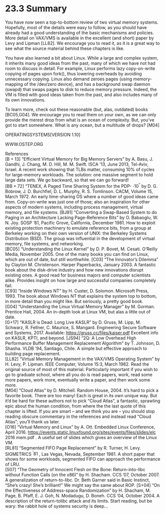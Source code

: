 # 23.3 Summary  

You have now seen a top-to-bottom review of two virtual memory systems. Hopefully, most of the details were easy to follow, as you should have already had a good understanding of the basic mechanisms and policies. More detail on VAX/VMS is available in the excellent (and short) paper by Levy and Lipman [LL82]. We encourage you to read it, as it is a great way to see what the source material behind these chapters is like.  

You have also learned a bit about Linux. While a large and complex system, it inherits many good ideas from the past, many of which we have not had room to discuss in detail. For example, Linux performs lazy copy-on-write copying of pages upon fork(), thus lowering overheads by avoiding unnecessary copying. Linux also demand zeroes pages (using memory-mapping of the /dev/zero device), and has a background swap daemon (swapd) that swaps pages to disk to reduce memory pressure. Indeed, the VM is filled with good ideas taken from the past, and also includes many of its own innovations.  

To learn more, check out these reasonable (but, alas, outdated) books [BC05,G04]. We encourage you to read them on your own, as we can only provide the merest drop from what is an ocean of complexity. But, you’ve got to start somewhere. What is any ocean, but a multitude of drops? [M04]  

OPERATINGSYSTEMS[VERSION 1.10]  

WWW.OSTEP.ORG  

References   
$\left[ { \mathsf { B } } { + } 1 3 \right]$ “Efficient Virtual Memory for Big Memory Servers” by A. Basu, J. Gandhi, J. Chang, M. D. Hill, M. M. Swift. ISCA ’13, June 2013, Tel-Aviv, Israel. A recent work showing that TLBs matter, consuming $10 \%$ of cycles for large-memory workloads. The solution: one massive segment to hold large data sets. We go backward, so that we can go forward!   
$[ \mathrm { B B } { + } 7 2 ]$ “TENEX, A Paged Time Sharing System for the PDP- $\cdot 1 0 ^ { \prime \prime }$ by D. G. Bobrow, J. D. Burchfiel, D. L. Murphy, R. S. Tomlinson. CACM, Volume 15, March 1972. An early time-sharing OS where a number of good ideas came from. Copy-on-write was just one of those; also an inspiration for other aspects of modern systems, including process management, virtual memory, and file systems. [BJ81] “Converting a Swap-Based System to do Paging in an Architecture Lacking Page-Reference Bits” by O. Babaoglu, W. N. Joy. SOSP ’81, Pacific Grove, California, December 1981. How to exploit existing protection machinery to emulate reference bits, from a group at Berkeley working on their own version of UNIX: the Berkeley Systems Distribution (BSD). The group was influential in the development of virtual memory, file systems, and networking.   
[BC05] “Understanding the Linux Kernel” by D. P. Bovet, M. Cesati. O’Reilly Media, November 2005. One of the many books you can find on Linux, which are out of date, but still worthwhile. [C03] “The Innovator’s Dilemma” by Clayton M. Christenson. Harper Paperbacks, January 2003. A fantastic book about the disk-drive industry and how new innovations disrupt existing ones. A good read for business majors and computer scientists alike. Provides insight on how large and successful companies completely fail.   
[C93] “Inside Windows NT” by H. Custer, D. Solomon. Microsoft Press, 1993. The book about Windows NT that explains the system top to bottom, in more detail than you might like. But seriously, a pretty good book.   
[G04] “Understanding the Linux Virtual Memory Manager” by M. Gorman. Prentice Hall, 2004. An in-depth look at Linux VM, but alas a little out of date.   
[G+17] “KASLR is Dead: Long Live KASLR” by D. Gruss, M. Lipp, M. Schwarz, R. Fellner, C. Maurice, S. Mangard. Engineering Secure Software and Systems, 2017. Available: https://gruss.cc/files/kaiser.pdf Excellent info on KASLR, KPTI, and beyond. [JS94] “2Q: A Low Overhead High Performance Buffer Management Replacement Algorithm” by T. Johnson, D. Shasha. VLDB ’94, Santiago, Chile. A simple but effective approach to building page replacement.   
[LL82] “Virtual Memory Management in the VAX/VMS Operating System” by H. Levy, P. Lipman. IEEE Computer, Volume 15:3, March 1982. Read the original source of most of this material. Particularly important if you wish to go to graduate school, where all you do is read papers, work, read some more papers, work more, eventually write a paper, and then work some more.   
[M04] “Cloud Atlas” by D. Mitchell. Random House, 2004. It’s hard to pick a favorite book. There are too many! Each is great in its own unique way. But it’d be hard for these authors not to pick “Cloud Atlas”, a fantastic, sprawling epic about the human condition, from where the the last quote of this chapter is lifted. If you are smart – and we think you are – you should stop reading obscure commentary in the references and instead read “Cloud Atlas”; you’ll thank us later.   
[O16] “Virtual Memory and Linux” by A. Ott. Embedded Linux Conference, April 2016. https://events.static.linuxfound.org/sites/events/files/slides/elc 2016 mem.pdf . A useful set of slides which gives an overview of the Linux VM.   
[RL81] “Segmented FIFO Page Replacement” by R. Turner, H. Levy. SIGMETRICS $^ { \prime } { } 8 1$ , Las Vegas, Nevada, September 1981. A short paper that shows for some workloads, segmented FIFO can approach the performance of LRU.   
[S07] “The Geometry of Innocent Flesh on the Bone: Return-into-libc without Function Calls (on the x86)” by H. Shacham. CCS ’07, October 2007. A generalization of return-to-libc. Dr. Beth Garner said in Basic Instinct, “She’s crazy! She’s brilliant!” We might say the same about ROP. [S+04] “On the Effectiveness of Address-space Randomization” by H. Shacham, M. Page, B. Pfaff, E. J. Goh, N. Modadugu, D. Boneh. CCS ’04, October 2004. A description of the return-tolibc attack and its limits. Start reading, but be wary: the rabbit hole of systems security is deep...  